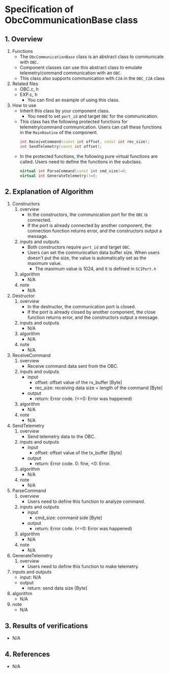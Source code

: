 # Specification of ObcCommunicationBase class

## 1.  Overview
1. Functions
   - The `ObcCommunicationBase` class is an abstract class to communicate with `OBC`.
   - Component classes can use this abstract class to emulate telemetry/command communication with an `OBC`.
   - This class also supports communication with `C2A` in the `OBC_C2A` class
2. Related files
   - OBC.c, h
   - EXP.c, h
     - You can find an example of using this class.
3. How to use
   - Inherit this class by your component class.
     - You need to set `port_id` and target `OBC` for the communication.
   - This class has the following protected functions for telemetry/command communication. Users can call these functions in the `MainRoutine` of the component.
     ```cpp
     int ReceiveCommand(const int offset, const int rec_size);
     int SendTelemetry(const int offset); 
     ```
   - In the protected functions, the following pure virtual functions are called. Users need to define the functions in the subclass.
     ```cpp
     virtual int ParseCommand(const int cmd_size)=0;
     virtual int GenerateTelemetry()=0;
     ```
## 2. Explanation of Algorithm
1. Constructors
   1. overview
      - In the constructors, the communication port for the `OBC` is connected.
      - If the port is already connected by another component, the connection function returns error, and the constructors output a message.
   2. inputs and outputs
      - Both constructors require `port_id` and target `OBC`.
      - Users can set the communication data buffer size. When users doesn't put the size, the value is automatically set as the maximum value.
        - The maximum value is 1024, and it is defined in `SCIPort.h`  
   3. algorithm
      - N/A
   4. note
      - N/A
2. Destructor
   1. overview
      - In the destructor, the communication port is closed.
      - If the port is already closed by another component, the close function returns error, and the constructors output a message.
   2. inputs and outputs
      - N/A
   3. algorithm
      - N/A 
   4. note
      - N/A
3. ReceiveCommand
   1. overview
      - Receive command data sent from the OBC.
   2. inputs and outputs
      - input
        - offset: offset value of the rx_buffer [Byte]
        - rec_size: receiving data size = length of the command [Byte]
      - output
        - return: Error code. (<=0: Error was happened)
   3. algorithm
      - N/A 
   4. note
      - N/A
4. SendTelemetry
   1. overview
      - Send telemetry data to the OBC.
   2. inputs and outputs
      - input
        - offset: offset value of the tx_buffer [Byte]
      - output
        - return: Error code. 0: fine, <0: Error.
   3. algorithm
      - N/A 
   4. note
      - N/A
5. ParseCommand
   1. overview
      - Users need to define this function to analyze command.
   2. inputs and outputs
      - input
        - cmd_size: command side [Byte]
      - output
        - return: Error code. (<=0: Error was happened)
   3. algorithm
      - N/A 
   4. note
      - N/A
6. GenerateTelemetry
   1. overview
      - Users need to define this function to make telemetry.
  2. inputs and outputs
      - input: N/A
      - output
        - return: send data size [Byte]
   3. algorithm
      - N/A 
   4. note
      - N/A
## 3. Results of verifications
- N/A

## 4. References
- N/A
